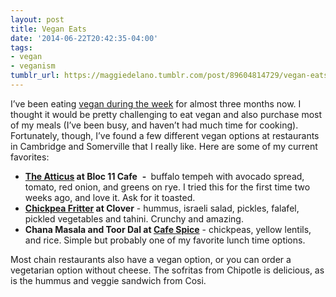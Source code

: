 ```yaml
---
layout: post
title: Vegan Eats
date: '2014-06-22T20:42:35-04:00'
tags:
- vegan
- veganism
tumblr_url: https://maggiedelano.tumblr.com/post/89604814729/vegan-eats
---
```

I’ve been eating [vegan during the week](http://maggiedelano.tumblr.com/2020/07/11/2014-05-05-reflections-after-a-month-of-veganism-during-the.html-week) for almost three months now. I thought it would be pretty challenging to eat vegan and also purchase most of my meals (I’ve been busy, and haven’t had much time for cooking). Fortunately, though, I’ve found a few different vegan options at restaurants in Cambridge and Somerville that I really like. Here are some of my current favorites:

- **[The Atticus](http://bloc11.com/menu/sandwiches/) at Bloc 11 Cafe**&nbsp; **-&nbsp;** buffalo tempeh with avocado spread, tomato, red onion, and greens on rye. I tried this for the first time two weeks ago, and love it. Ask for it toasted.
- **[Chickpea Fritter](http://www.cloverfoodlab.com/food/) at Clover** - hummus, israeli salad, pickles, falafel, pickled vegetables and tahini. Crunchy and amazing.&nbsp;
- **Chana Masala and Toor Dal at [Cafe Spice](http://dining.mit.edu/venues-menus/cafespice)**&nbsp;- chickpeas, yellow lentils, and rice. Simple but probably one of my favorite lunch time options.

Most chain restaurants also have a vegan option, or you can order a vegetarian option without cheese. The sofritas from Chipotle is delicious, as is the hummus and veggie sandwich from Cosi.

